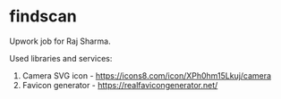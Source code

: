 # findscan
Upwork job for Raj Sharma.

Used libraries and services:

1. Camera SVG icon - https://icons8.com/icon/XPh0hm15Lkuj/camera
2. Favicon generator - https://realfavicongenerator.net/
